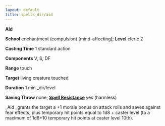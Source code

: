 ```yaml
---
layout: default
title: spells_dir/aid
---
```

 **Aid**

**School** enchantment (compulsion) [mind-affecting]; **Level** cleric 2

**Casting Time** 1 standard action

**Components** V, S, DF

**Range** touch

**Target** living creature touched

**Duration** 1 min._dir/level

**Saving Throw** none; **[Spell Resistance](../glossary#_spell-resistance)** yes (harmless)

_Aid _grants the target a +1 morale bonus on attack rolls and saves against fear effects, plus temporary hit points equal to 1d8 + caster level (to a maximum of 1d8+10 temporary hit points at caster level 10th).

